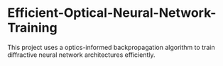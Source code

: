 # Efficient-Optical-Neural-Network-Training
This project uses a optics-informed backpropagation algorithm to train diffractive neural network architectures efficiently. 
